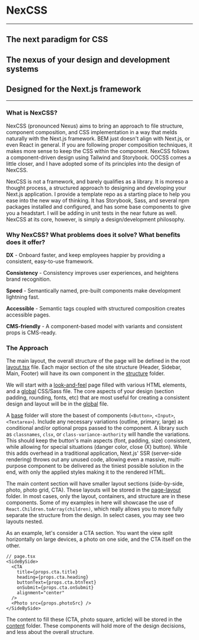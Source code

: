 # NexCSS
---
## The next paradigm for CSS

## The nexus of your design and development systems

## Designed for the Next.js framework

---

### What is NexCSS?

NexCSS (pronounced Nexus) aims to bring an approach to file structure, component composition, and CSS implementation in a way that melds naturally with the Next.js framework. BEM just doesn't align with Next.js, or even React in general. If you are following proper composition techniques, it makes more sense to keep the CSS within the component. NexCSS follows a component-driven design using Tailwind and Storybook. OOCSS comes a little closer, and I have adopted some of its principles into the design of NexCSS.

NexCSS is not a framework, and barely qualifies as a library. It is moreso a thought process, a structured approach to designing and developing your Next.js application. I provide a template repo as a starting place to help you ease into the new way of thinking. It has Storybook, Sass, and several npm packages installed and configured, and has some base components to give you a headstart. I will be adding in unit tests in the near future as well. NexCSS at its core, however, is simply a design/development philosophy.

### Why NexCSS? What problems does it solve? What benefits does it offer?
**DX** - Onboard faster, and keep employees happier by providing a consistent, easy-to-use framework.

**Consistency** - Consistency improves user experiences, and heightens brand recognition.

**Speed** - Semantically named, pre-built components make development lightning fast.

**Accessible** - Semantic tags coupled with structured composition creates accessible pages.

**CMS-friendly** - A component-based model with variants and consistent props is CMS-ready.

### The Approach
The main layout, the overall structure of the page will be defined in the root [layout.tsx](/src/app/layout.tsx) file. Each major section of the site structure (Header, Sidebar, Main, Footer) will have its own component in the [structure](/src/components/structure/) folder.

We will start with a [look-and-feel](/src/app/(public)/look-and-feel/page.tsx) page filled with various HTML elements, and a [global](/src/app/globals.scss) CSS/Sass file. The core aspects of your design (section padding, rounding, fonts, etc) that are most useful for creating a consistent design and layout will be in the [global](/src/app/globals.scss) file.

A [base](/src/components/base/) folder will store the basest of components (`<Button>`, `<Input>`, `<Textarea>`). Include any necessary variations (outline, primary, large) as conditional and/or optional props passed to the component. A library such as `classnames`, `clsx`, or `class-variance-authority` will handle the variations. This should keep the button's main aspects (font, padding, size) consistent, while allowing for special situations (danger color, close (X) button). While this adds overhead in a traditional application, Next.js' SSR (server-side rendering) throws out any unused code, allowing even a massive, multi-purpose component to be delivered as the tiniest possible solution in the end, with only the applied styles making it to the rendered HTML.

The main content section will have smaller layout sections (side-by-side, photo, photo grid, CTA). These layouts will be stored in the [page-layout](/src/components/page-layout/) folder. In most cases, only the layout, containers, and structure are in these components. Some of my examples in here will showcase the use of `React.Children.toArray(children)`, which really allows you to more fully separate the structure from the design. In select cases, you may see two layouts nested.

As an example, let's consider a CTA section. You want the view split horizontally on large devices, a photo on one side, and the CTA itself on the other.
```tsx
// page.tsx
<SideBySide>
  <CTA
    title={props.cta.title}
    heading={props.cta.heading}
    buttonText={props.cta.btnText}
    onSubmit={props.cta.onSubmit}
    alignment="center"
  />
  <Photo src={props.photoSrc} />
</SideBySide>
```

The content to fill these (CTA, photo square, article) will be stored in the [content](/src/components/content/) folder. These components will hold more of the design decisions, and less about the overall structure.